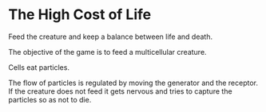# The High Cost of Life
Feed the creature and keep a balance between life and death.

The objective of the game is to feed a multicellular creature. 

Cells eat particles. 

The flow of particles is regulated by moving the generator and the receptor. If the creature does not feed it gets nervous and tries to capture the particles so as not to die.

